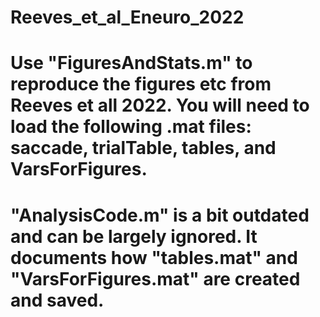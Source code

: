 # Reeves_et_al_Eneuro_2022

# Use "FiguresAndStats.m" to reproduce the figures etc from Reeves et all 2022. You will need to load the following .mat files: saccade, trialTable, tables, and VarsForFigures.

# "AnalysisCode.m" is a bit outdated and can be largely ignored. It documents how "tables.mat" and "VarsForFigures.mat" are created and saved. 
